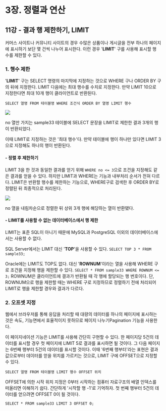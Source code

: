 # 3장. 정렬과 연산
## 11강 - 결과 행 제한하기, LIMIT

커머스 사이트나 커뮤니티 사이트의 경우 수많은 상품이나 게시글을 전부 하나의 페이지에 표시하기 보단 몇 건씩 나누어 표시한다. 이런 경우 '**LIMIT**' 구를 사용해 표시할 행 수를 제한할 수 있다.

### 1. 행수 제한

'**LIMIT**' 구는 SELECT 명령의 마지막에 지정하는 것으로 WHERE 구나 ORDER BY 구의 뒤에 지정한다. LIMIT 다음에는 최대 행수를 수치로 지정한다. 만약 LIMIT 10으로 지정한다면 최대 10개 행이 클라이언트로 반환된다.

`SELECT 열명 FROM 테이블명 WHERE 조건식 ORDER BY 열명 LIMIT 행수`

![](https://images.velog.io/images/gshduet/post/ad2da2d8-8a57-46d3-a9b4-2e22c6420f1b/image.png)

no 열만 가지는 sample33 테이블에 SELECT 문장을 LIMIT로 제한한 결과 3개의 행이 반환되었다.

이때 LIMIT로 지정하는 것은 '최대 행수'다. 만약 테이블에 행이 하나만 있다면 LIMIT 3으로 지정해도 하나의 행이 반환된다.

#### - 정렬 후 제한하기

LIMIT 3을 한 것과 동일한 결과를 얻기 위해 `WHERE no <= 3`으로 조건을 지정해도 같은 결과를 얻을 수 있다. 하지만 LIMIT과 WHERE는 기능과 내부처리 순서가 전혀 다르다. LIMIT은 반환할 행수를 제한하는 기능으로, WHERE구로 검색한 후 ORDER BY로 정렬된 뒤 최종적으로 처리된다.

![](https://images.velog.io/images/gshduet/post/395824bd-f747-4f14-bcd8-bf549be8d8ab/image.png)

no 열을 내림차순으로 정렬한 뒤 상위 3개 행에 해당하는 열이 반환됐다.

#### - LIMIT를 사용할 수 없는 데이터베이스에서 행 제한

LIMIT는 표준 SQL이 아니기 때문에 MySQL과 PostgreSQL 이외의 데이터베이스에서는 사용할 수 없다.

SQL Server에서는 LIMIT 대신 '**TOP**'을 사용할 수 있다.
`SELECT TOP 3 * FROM sample33;`

Oracle에는 LIMIT도 TOP도 없다. 대신 '**ROWNUM**'이라는 열을 사용해 WHERE 구로 조건을 지정해 행을 제한할 수 있다.
`SELECT * FROM sample33 WHERE ROWNUM <= 3;`
ROWNUM은 클라이언트에 결과가 반환될 때 각 행에 할당되는 행 번호이다. 단, ROWNUM으로 행을 제한할 때는 WHERE 구로 지정하므로 정렬하기 전에 처리되어 LIMIT로 행을 제한할 경우와 결과가 다르다.

### 2. 오프셋 지정

웹에서 브라우저를 통해 응답을 처리할 때 대량의 데이터를 하나의 페이지에 표시하는 것은 속도, 기능면에서 효율적이지 못하므로 페이지 나누기Pagination 기능을 사용한다.

이 페이지네이션 기능은 LIMIT를 사용해 간단히 구현할 수 있다. 한 페이지당 5건의 데이터를 표시할 경우 첫 페이지에 LIMIT 5로 결과를 표시하면 될 것이다. 그 다음 페이지는 6번째 행부터 5건의 데이터를 표시할 것이다. 이때 '6번째 행부터'라는 표현은 결과값으로부터 데이터를 얻을 위치를 가르키는 것으로, LIMIT 구에 OFFSET으로 지정할 수 있다.

`SELECT 열명 FROM 테이블명 LIMIT 행수 OFFSET 위치`

OFFSET에 의한 시작 위치 지정은 0부터 시작하는 컴퓨터 자료구조의 배열 인덱스를 떠올리면 이해하기 쉽다. 간단하게 '시작할 행 -1'로 기억하자. 첫 번째 행부터 5건의 데이터를 얻으려면 OFFSET 0이 될 것이다.

`SELECT * FROM sample33 LIMIT 3 OFFSET 0;`